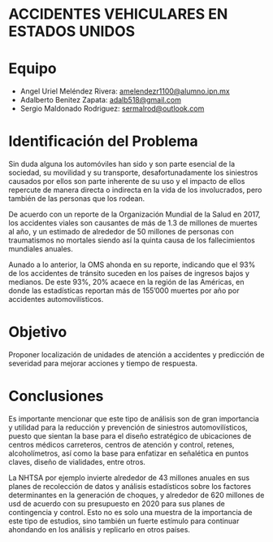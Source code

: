 # ACCIDENTES VEHICULARES EN ESTADOS UNIDOS

# Equipo 

* Angel Uriel Meléndez Rivera: amelendezr1100@alumno.ipn.mx
* Adalberto Benitez Zapata: adalb518@gmail.com
* Sergio Maldonado Rodriguez: sermalrod@outlook.com

# Identificación del Problema

Sin duda alguna los automóviles han sido y son parte esencial de la sociedad, su movilidad y su transporte, desafortunadamente los siniestros causados por ellos son parte inherente de su uso y el impacto de ellos repercute de manera directa o indirecta en la vida de los involucrados, pero también de las personas que los rodean.

De acuerdo con un reporte de la Organización Mundial de la Salud en 2017, los accidentes viales son causantes de más de 1.3 de millones de muertes al año, y un estimado de alrededor de 50 millones de personas con traumatismos no mortales siendo así la quinta causa de los fallecimientos mundiales anuales.

Aunado a lo anterior, la OMS ahonda en su reporte, indicando que el 93% de los accidentes de tránsito suceden en los países de ingresos bajos y medianos. De este 93%, 20% acaece en la región de las Américas, en donde las estadísticas reportan más de 155’000 muertes por año por accidentes automovilísticos.

# Objetivo 

Proponer localización de unidades de atención a accidentes y predicción de severidad para mejorar acciones y tiempo de respuesta.

# Conclusiones

Es importante mencionar que este tipo de análisis son de gran importancia y utilidad para la reducción y prevención de siniestros automovilísticos, puesto que sientan la base para el diseño estratégico de ubicaciones de centros médicos carreteros, centros de atención y control, retenes, alcoholímetros, así como la base para enfatizar en señalética en puntos claves, diseño de vialidades, entre otros. 

La NHTSA por ejemplo invierte alrededor de 43 millones anuales en sus planes de recolección de datos y análisis estadísticos sobre los factores determinantes en la generación de choques, y alrededor de 620 millones de usd de acuerdo con su presupuesto en 2020 para sus planes de contingencia y control. Esto no es solo una muestra de la importancia de este tipo de estudios, sino también un fuerte estímulo para continuar ahondando en los análisis y replicarlo en otros países.  



